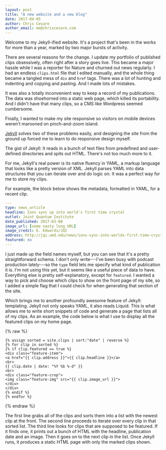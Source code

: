 ```yaml
---
layout: post
title: "A new website and a new blog"
date: 2017-04-05
author: Chris Cesare
author_email: me@chriscesare.com
---
```

Welcome to my Jekyll-ified website. It's a project that's been in the works for more than a year, marked by two major bursts of activity.

There are several reasons for the change. I update my portfolio of published clips obsessively, often right after a story goes live. This became a major hassle while I was a reporter for Nature and churned out news regularly. I had an endless <code>clips.html</code> file that I edited manually, and the whole thing became a tangled mess of <code>div</code> and <code>href</code> tags. There was a lot of hunting and indenting and copying and pasting. And I made lots of mistakes.

It was also a totally inconvenient way to keep a record of my publications. The data was shoehorned into a static web page, which killed its portability. And I didn't have that many clips, so a CMS like Wordpress seemed cumbersome.

Finally, I wanted to make my site responsive so visitors on mobile devices weren't marooned on pinch-and-zoom island.

[Jekyll](https://jekyllrb.com) solves two of these problems easily, and designing the site from the ground up forced me to learn to do responsive design myself.

The gist of Jekyll: It reads in a bunch of text files from predefined and user-defined directories and spits out HTML. There's not too much more to it.

For me, Jekyll's real power is its native fluency in YAML, a markup language that looks like a pretty version of XML. Jekyll parses YAML into data structures that you can iterate over and do logic on. It was a perfect way for me to store my clips.

For example, the block below shows the metadata, formatted in YAML, for a recent clip.

``` yaml
---
type: news_article
headline: Ions sync up into world's first time crystal
outlet: Joint Quantum Institute
date_published: 2017-03-08
image_url: [some nasty long URL]
image_credit: E. Edwards/JQI
address: http://jqi.umd.edu/news/ions-sync-into-worlds-first-time-crystal
featured: no
---
```

I just made up the field names myself, but you can see that it's a pretty straightforward schema. I don't only write---I've been busy with podcast production lately---so the <code>type</code> field lets me specify what kind of publication it is. I'm not using this yet, but it seems like a useful piece of data to have. Everything else is pretty self-explanatory, except for <code>featured</code>. I wanted a way to pick and choose which clips to show on the front page of my site, so I added a simple flag that I could check for when generating that section of the site.

Which brings me to another profoundly awesome feature of Jekyll: templating. Jekyll not only speaks YAML, it also reads Liquid. This is what allows me to write short snippets of code and generate a page that lists all of my clips. As an example, the code below is what I use to display all the featured clips on my home page.

{% raw %}
~~~ liquid
{% assign sorted = site.clips | sort:"date" | reverse %}
{% for clip in sorted %}
{% if clip.featured == true %}
<div class="feature-item">
<a href="{{ clip.address }}">{{ clip.headline }}</a>
<br>
{{ clip.date | date: "%Y %b %-d" }}
<br>
<div class="feature-crop">
<img class="feature-img" src="{{ clip.image_url }}">
</div>
</div>
{% endif %}
{% endfor %}
~~~
{% endraw %}

The first line grabs all of the clips and sorts them into a list with the newest clip at the front. The second line proceeds to iterate over every clip in that sorted list. The third line looks for clips that are supposed to be featured. If it finds one, it prints out a bunch of HTML with the headline, publication date and an image. Then it goes on to the next clip in the list. Once Jekyll runs, it produces a static HTML page with only the marked clips shown.

